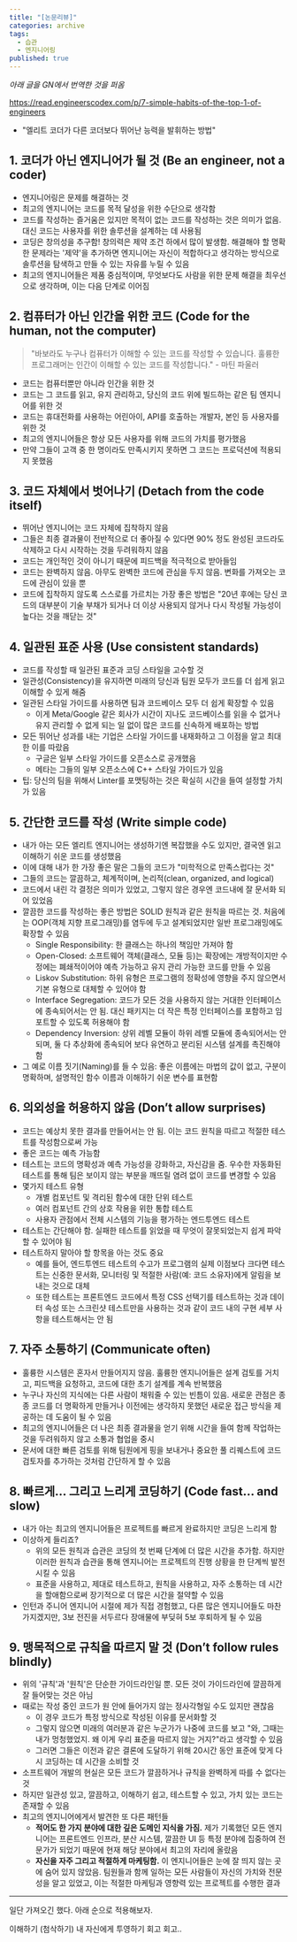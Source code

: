 ```yaml
---
title: "[논문리뷰]"
categories: archive
tags:
  - 습관
  - 엔지니어링
published: true
---
```

_아래 글을 GN에서 번역한 것을 퍼옴_

https://read.engineerscodex.com/p/7-simple-habits-of-the-top-1-of-engineers

- "엘리트 코더가 다른 코더보다 뛰어난 능력을 발휘하는 방법"

## 1. 코더가 아닌 엔지니어가 될 것 (Be an engineer, not a coder)

- 엔지니어링은 문제를 해결하는 것
- 최고의 엔지니어는 코드를 목적 달성을 위한 수단으로 생각함
- 코드를 작성하는 즐거움은 있지만 목적이 없는 코드를 작성하는 것은 의미가 없음. 대신 코드는 사용자를 위한 솔루션을 설계하는 데 사용됨
- 코딩은 창의성을 추구함! 창의력은 제약 조건 하에서 많이 발생함. 해결해야 할 명확한 문제라는 '제약'을 추가하면 엔지니어는 자신이 적합하다고 생각하는 방식으로 솔루션을 탐색하고 만들 수 있는 자유를 누릴 수 있음
- 최고의 엔지니어들은 제품 중심적이며, 무엇보다도 사람을 위한 문제 해결을 최우선으로 생각하며, 이는 다음 단계로 이어짐

## 2. 컴퓨터가 아닌 인간을 위한 코드 (Code for the human, not the computer)

> "바보라도 누구나 컴퓨터가 이해할 수 있는 코드를 작성할 수 있습니다. 훌륭한 프로그래머는 인간이 이해할 수 있는 코드를 작성합니다." - 마틴 파울러

- 코드는 컴퓨터뿐만 아니라 인간을 위한 것
- 코드는 그 코드를 읽고, 유지 관리하고, 당신의 코드 위에 빌드하는 같은 팀 엔지니어를 위한 것
- 코드는 휴대전화를 사용하는 어린아이, API를 호출하는 개발자, 본인 등 사용자를 위한 것
- 최고의 엔지니어들은 항상 모든 사용자를 위해 코드의 가치를 평가했음
- 만약 그들이 고객 중 한 명이라도 만족시키지 못하면 그 코드는 프로덕션에 적용되지 못했음

## 3. 코드 자체에서 벗어나기 (Detach from the code itself)

- 뛰어난 엔지니어는 코드 자체에 집착하지 않음
- 그들은 최종 결과물이 전반적으로 더 좋아질 수 있다면 90% 정도 완성된 코드라도 삭제하고 다시 시작하는 것을 두려워하지 않음
- 코드는 개인적인 것이 아니기 때문에 피드백을 적극적으로 받아들임
- 코드는 완벽하지 않음. 아무도 완벽한 코드에 관심을 두지 않음. 변화를 가져오는 코드에 관심이 있을 뿐
- 코드에 집착하지 않도록 스스로를 가르치는 가장 좋은 방법은 "20년 후에는 당신 코드의 대부분이 기술 부채가 되거나 더 이상 사용되지 않거나 다시 작성될 가능성이 높다는 것을 깨닫는 것"

## 4. 일관된 표준 사용 (Use consistent standards)

- 코드를 작성할 때 일관된 표준과 코딩 스타일을 고수할 것
- 일관성(Consistency)을 유지하면 미래의 당신과 팀원 모두가 코드를 더 쉽게 읽고 이해할 수 있게 해줌
- 일관된 스타일 가이드를 사용하면 팀과 코드베이스 모두 더 쉽게 확장할 수 있음
    - 이게 Meta/Google 같은 회사가 시간이 지나도 코드베이스를 읽을 수 없거나 유지 관리할 수 없게 되는 일 없이 많은 코드를 신속하게 배포하는 방법
- 모든 뛰어난 성과를 내는 기업은 스타일 가이드를 내재화하고 그 이점을 알고 최대한 이를 따랐음
    - 구글은 일부 스타일 가이드를 오픈소스로 공개했음
    - 메타는 그들의 일부 오픈소스에 C++ 스타일 가이드가 있음
- 팁: 당신의 팀을 위해서 Linter를 포맷팅하는 것은 확실히 시간을 들여 설정할 가치가 있음

## 5. 간단한 코드를 작성 (Write simple code)

- 내가 아는 모든 엘리트 엔지니어는 생성하기엔 복잡했을 수도 있지만, 결국엔 읽고 이해하기 쉬운 코드를 생성했음
- 이에 대해 내가 한 가장 좋은 말은 그들의 코드가 "미학적으로 만족스럽다는 것"
- 그들의 코드는 깔끔하고, 체계적이며, 논리적(clean, organized, and logical)
- 코드에서 내린 각 결정은 의미가 있었고, 그렇지 않은 경우엔 코드내에 잘 문서화 되어 있었음
- 깔끔한 코드를 작성하는 좋은 방법은 SOLID 원칙과 같은 원칙을 따르는 것. 처음에는 OOP(객체 지향 프로그래밍)를 염두에 두고 설계되었지만 일반 프로그래밍에도 확장할 수 있음
    - Single Responsibility: 한 클래스는 하나의 책임만 가져야 함
    - Open-Closed: 소프트웨어 객체(클래스, 모듈 등)는 확장에는 개방적이지만 수정에는 폐쇄적이어야 예측 가능하고 유지 관리 가능한 코드를 만들 수 있음
    - Liskov Substitution: 하위 유형은 프로그램의 정확성에 영향을 주지 않으면서 기본 유형으로 대체할 수 있어야 함
    - Interface Segregation: 코드가 모든 것을 사용하지 않는 거대한 인터페이스에 종속되어서는 안 됨. 대신 패키지는 더 작은 특정 인터페이스를 포함하고 임포트할 수 있도록 허용해야 함
    - Dependency Inversion: 상위 레벨 모듈이 하위 레벨 모듈에 종속되어서는 안 되며, 둘 다 추상화에 종속되어 보다 유연하고 분리된 시스템 설계를 촉진해야 함
- 그 예로 이름 짓기(Naming)를 들 수 있음: 좋은 이름에는 마법의 값이 없고, 구분이 명확하며, 설명적인 함수 이름과 이해하기 쉬운 변수를 표현함

## 6. 의외성을 허용하지 않음 (Don’t allow surprises)

- 코드는 예상치 못한 결과를 만들어서는 안 됨. 이는 코드 원칙을 따르고 적절한 테스트를 작성함으로써 가능
- 좋은 코드는 예측 가능함
- 테스트는 코드의 명확성과 예측 가능성을 강화하고, 자신감을 줌. 우수한 자동화된 테스트를 통해 팀은 보이지 않는 부분을 깨뜨릴 염려 없이 코드를 변경할 수 있음
- 몇가지 테스트 유형
    - 개별 컴포넌트 및 격리된 함수에 대한 단위 테스트
    - 여러 컴포넌트 간의 상호 작용을 위한 통합 테스트
    - 사용자 관점에서 전체 시스템의 기능을 평가하는 엔드투엔드 테스트
- 테스트는 간단해야 함. 실패한 테스트를 읽었을 때 무엇이 잘못되었는지 쉽게 파악할 수 있어야 됨
- 테스트하지 말아야 할 항목을 아는 것도 중요
    - 예를 들어, 엔드투엔드 테스트의 수고가 프로그램의 실제 이점보다 크다면 테스트는 신중한 문서화, 모니터링 및 적절한 사람(예: 코드 소유자)에게 알림을 보내는 것으로 대체
    - 또한 테스트는 프론트엔드 코드에서 특정 CSS 선택기를 테스트하는 것과 데이터 속성 또는 스크린샷 테스트만을 사용하는 것과 같이 코드 내의 구현 세부 사항을 테스트해서는 안 됨

## 7. 자주 소통하기 (Communicate often)

- 훌륭한 시스템은 혼자서 만들어지지 않음. 훌륭한 엔지니어들은 설계 검토를 거치고, 피드백을 요청하고, 코드에 대한 초기 설계를 계속 반복했음
- 누구나 자신의 지식에는 다른 사람이 채워줄 수 있는 빈틈이 있음. 새로운 관점은 종종 코드를 더 명확하게 만들거나 이전에는 생각하지 못했던 새로운 접근 방식을 제공하는 데 도움이 될 수 있음
- 최고의 엔지니어들은 더 나은 최종 결과물을 얻기 위해 시간을 들여 함께 작업하는 것을 두려워하지 않고 소통과 협업을 중시
- 문서에 대한 빠른 검토를 위해 팀원에게 핑을 보내거나 중요한 풀 리퀘스트에 코드 검토자를 추가하는 것처럼 간단하게 할 수 있음

## 8. 빠르게... 그리고 느리게 코딩하기 (Code fast… and slow)

- 내가 아는 최고의 엔지니어들은 프로젝트를 빠르게 완료하지만 코딩은 느리게 함
- 이상하게 들리죠?
    - 위의 모든 원칙과 습관은 코딩의 첫 번째 단계에 더 많은 시간을 추가함. 하지만 이러한 원칙과 습관을 통해 엔지니어는 프로젝트의 진행 상황을 한 단계씩 발전시킬 수 있음
    - 표준을 사용하고, 제대로 테스트하고, 원칙을 사용하고, 자주 소통하는 데 시간을 할애함으로써 장기적으로 더 많은 시간을 절약할 수 있음
- 인턴과 주니어 엔지니어 시절에 제가 직접 경험했고, 다른 많은 엔지니어들도 마찬가지겠지만, 3보 전진을 서두르다 장애물에 부딪혀 5보 후퇴하게 될 수 있음

## 9. 맹목적으로 규칙을 따르지 말 것 (Don’t follow rules blindly)

- 위의 '규칙'과 '원칙'은 단순한 가이드라인일 뿐. 모든 것이 가이드라인에 깔끔하게 잘 들어맞는 것은 아님
- 때로는 작성 중인 코드가 원 안에 들어가지 않는 정사각형일 수도 있지만 괜찮음
    - 이 경우 코드가 특정 방식으로 작성된 이유를 문서화할 것
    - 그렇지 않으면 미래의 여러분과 같은 누군가가 나중에 코드를 보고 "와, 그때는 내가 멍청했었지. 왜 이게 우리 표준을 따르지 않는 거지?"라고 생각할 수 있음
    - 그러면 그들은 이전과 같은 결론에 도달하기 위해 20시간 동안 표준에 맞게 다시 코딩하는 데 시간을 소비할 것
- 소프트웨어 개발의 현실은 모든 코드가 깔끔하거나 규칙을 완벽하게 따를 수 없다는 것
- 하지만 일관성 있고, 깔끔하고, 이해하기 쉽고, 테스트할 수 있고, 가치 있는 코드는 존재할 수 있음
- 최고의 엔지니어에게서 발견한 또 다른 패턴들
    - **적어도 한 가지 분야에 대한 깊은 도메인 지식을 가짐.** 제가 기록했던 모든 엔지니어는 프론트엔드 인프라, 분산 시스템, 깔끔한 UI 등 특정 분야에 집중하여 전문가가 되었기 때문에 현재 해당 분야에서 최고의 자리에 올랐음
    - **자신을 자주 그리고 적절하게 마케팅함.** 이 엔지니어들은 눈에 잘 띄지 않는 곳에 숨어 있지 않았음. 팀원들과 함께 일하는 모든 사람들이 자신의 가치와 전문성을 알고 있었고, 이는 적절한 마케팅과 영향력 있는 프로젝트를 수행한 결과

---

일단 가져오긴 했다. 아래 순으로 적용해보자.

이해하기
(첨삭하기)
내 자신에게 투영하기
회고
회고..